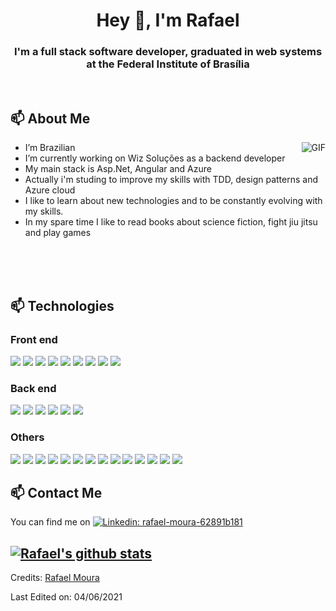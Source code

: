 <h1 align="center">Hey 👋, I'm Rafael</h1>

<h3 align="center">I'm a full stack software developer, graduated in web systems at the Federal Institute of Brasília</h3>

</br>

## 📫 About Me
<div>
<img align="right" alt="GIF" src="https://i.pinimg.com/originals/e4/26/70/e426702edf874b181aced1e2fa5c6cde.gif" />

<ul>
  <li>I’m Brazilian</li>
  <li>I’m currently working on Wiz Soluções as a backend developer</li>
  <li>My main stack is Asp.Net, Angular and Azure</li>
  <li>Actually i'm studing to improve my skills with TDD, design patterns and Azure cloud</li>
  <li>I like to learn about new technologies and to be constantly evolving with my skills.</li>
  <li>In my spare time I like to read books about science fiction, fight jiu jitsu and play games</li>
</ul>
</div>
</br>
</br>
</br>

<h2> 📫 Technologies</h2>
<h3>Front end</h3>

![](https://img.shields.io/badge/React-20232A?style=for-the-badge&logo=react&logoColor=61DAFB)
![](https://img.shields.io/badge/Angular-DD0031?style=for-the-badge&logo=angular&logoColor=white)
![](https://img.shields.io/badge/Bootstrap-563D7C?style=for-the-badge&logo=bootstrap&logoColor=white)
![](https://img.shields.io/badge/HTML5-E34F26?style=for-the-badge&logo=html5&logoColor=white)
![](https://img.shields.io/badge/TypeScript-007ACC?style=for-the-badge&logo=typescript&logoColor=white)
![](https://img.shields.io/badge/CSS3-1572B6?style=for-the-badge&logo=css3&logoColor=white)
![](https://img.shields.io/badge/Sass-CC6699?style=for-the-badge&logo=sass&logoColor=white)
![](https://img.shields.io/badge/JavaScript-F7DF1E?style=for-the-badge&logo=javascript&logoColor=black)
![](https://img.shields.io/badge/ChartJS-FF6384?style=for-the-badge&logo=chart-dot-js&logoColor=white)

<h3>Back end</h3>

![](https://img.shields.io/badge/Node.js-43853D?style=for-the-badge&logo=node.js&logoColor=white)
![](https://img.shields.io/badge/Express.js-404D59?style=for-the-badge)
![](https://img.shields.io/badge/Django-092E20?style=for-the-badge&logo=django&logoColor=white)
![](https://img.shields.io/badge/Python-3776AB?style=for-the-badge&logo=python&logoColor=white)
![](https://img.shields.io/badge/C%23-239120?style=for-the-badge&logo=c-sharp&logoColor=white)
![](https://img.shields.io/badge/.NET-5C2D91?style=for-the-badge&logo=.net&logoColor=white)
  
<h3>Others</h3>

![](https://img.shields.io/badge/PowerShell-5391FE?style=for-the-badge&logo=PowerShell&logoColor=white)
![](https://img.shields.io/badge/PostgreSQL-316192?style=for-the-badge&logo=postgresql&logoColor=white)
![](https://img.shields.io/badge/MongoDB-4EA94B?style=for-the-badge&logo=mongodb&logoColor=white)
![](https://img.shields.io/badge/Heroku-430098?style=for-the-badge&logo=heroku&logoColor=white)
![](https://img.shields.io/badge/Microsoft_Azure-0089D6?style=for-the-badge&logo=microsoft-azure&logoColor=white)
![](https://img.shields.io/badge/Microsoft_SQL_Server-CC2927?style=for-the-badge&logo=microsoft-sql-server&logoColor=white)
![](https://img.shields.io/badge/Docker-2CA5E0?style=for-the-badge&logo=docker&logoColor=white)
![](https://img.shields.io/badge/Git-F05032?style=for-the-badge&logo=git&logoColor=white)
![](https://img.shields.io/badge/GitHub-100000?style=for-the-badge&logo=github&logoColor=white)
![](https://img.shields.io/badge/Stack_Overflow-FE7A16?style=for-the-badge&logo=stack-overflow&logoColor=white)
![](https://img.shields.io/badge/Visual_Studio_Code-0078D4?style=for-the-badge&logo=visual%20studio%20code&logoColor=white)
![](https://img.shields.io/badge/Figma-F24E1E?style=for-the-badge&logo=figma&logoColor=white)
![](https://img.shields.io/badge/Linux-FCC624?style=for-the-badge&logo=linux&logoColor=black)
![](https://img.shields.io/badge/Selenium-43B02A?style=for-the-badge&logo=Selenium&logoColor=white)

## 📫 Contact Me

You can find me on [![Linkedin: rafael-moura-62891b181](https://img.shields.io/badge/-Linkedin-blue?style=flat-square&logo=Linkedin&logoColor=white&link=https://www.linkedin.com/in/rafael-moura-62891b181/)](https://www.linkedin.com/in/rafael-moura-62891b181/)
 
 
 
[![Rafael's github stats](https://github-readme-stats.vercel.app/api?username=RafaelMoura29&count_private=true&hide=contribs)](https://github.com/RafaelMoura29/github-readme-stats)
-----
Credits: [Rafael Moura](https://github.com/RafaelMoura29)

Last Edited on: 04/06/2021

